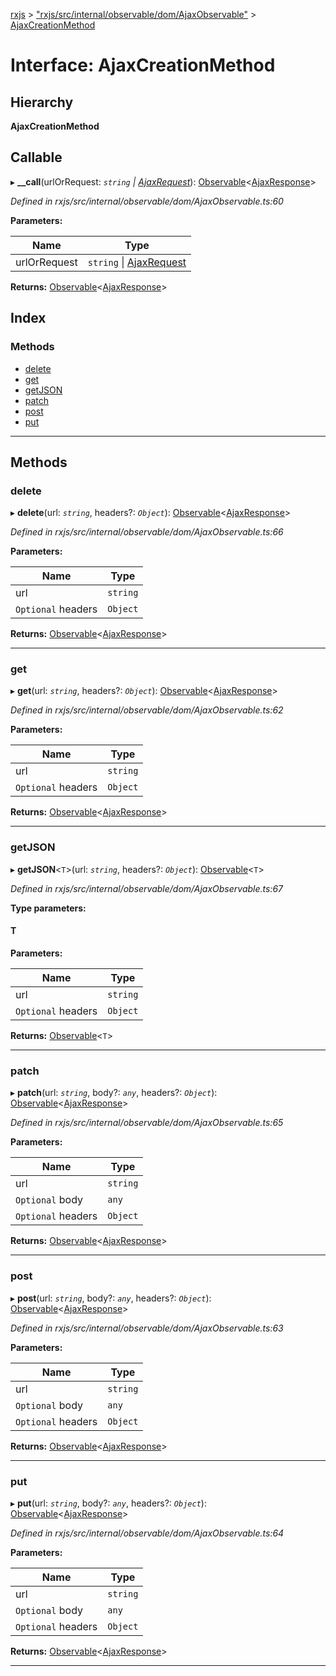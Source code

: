 [rxjs](../README.md) > ["rxjs/src/internal/observable/dom/AjaxObservable"](../modules/_rxjs_src_internal_observable_dom_ajaxobservable_.md) > [AjaxCreationMethod](../interfaces/_rxjs_src_internal_observable_dom_ajaxobservable_.ajaxcreationmethod.md)

# Interface: AjaxCreationMethod

## Hierarchy

**AjaxCreationMethod**

## Callable
▸ **__call**(urlOrRequest: *`string` \| [AjaxRequest](_rxjs_src_internal_observable_dom_ajaxobservable_.ajaxrequest.md)*): [Observable](../classes/_rxjs_src_internal_observable_.observable.md)<[AjaxResponse](../classes/_rxjs_src_internal_observable_dom_ajaxobservable_.ajaxresponse.md)>

*Defined in rxjs/src/internal/observable/dom/AjaxObservable.ts:60*

**Parameters:**

| Name | Type |
| ------ | ------ |
| urlOrRequest | `string` \| [AjaxRequest](_rxjs_src_internal_observable_dom_ajaxobservable_.ajaxrequest.md) |

**Returns:** [Observable](../classes/_rxjs_src_internal_observable_.observable.md)<[AjaxResponse](../classes/_rxjs_src_internal_observable_dom_ajaxobservable_.ajaxresponse.md)>

## Index

### Methods

* [delete](_rxjs_src_internal_observable_dom_ajaxobservable_.ajaxcreationmethod.md#delete)
* [get](_rxjs_src_internal_observable_dom_ajaxobservable_.ajaxcreationmethod.md#get)
* [getJSON](_rxjs_src_internal_observable_dom_ajaxobservable_.ajaxcreationmethod.md#getjson)
* [patch](_rxjs_src_internal_observable_dom_ajaxobservable_.ajaxcreationmethod.md#patch)
* [post](_rxjs_src_internal_observable_dom_ajaxobservable_.ajaxcreationmethod.md#post)
* [put](_rxjs_src_internal_observable_dom_ajaxobservable_.ajaxcreationmethod.md#put)

---

## Methods

<a id="delete"></a>

###  delete

▸ **delete**(url: *`string`*, headers?: *`Object`*): [Observable](../classes/_rxjs_src_internal_observable_.observable.md)<[AjaxResponse](../classes/_rxjs_src_internal_observable_dom_ajaxobservable_.ajaxresponse.md)>

*Defined in rxjs/src/internal/observable/dom/AjaxObservable.ts:66*

**Parameters:**

| Name | Type |
| ------ | ------ |
| url | `string` |
| `Optional` headers | `Object` |

**Returns:** [Observable](../classes/_rxjs_src_internal_observable_.observable.md)<[AjaxResponse](../classes/_rxjs_src_internal_observable_dom_ajaxobservable_.ajaxresponse.md)>

___
<a id="get"></a>

###  get

▸ **get**(url: *`string`*, headers?: *`Object`*): [Observable](../classes/_rxjs_src_internal_observable_.observable.md)<[AjaxResponse](../classes/_rxjs_src_internal_observable_dom_ajaxobservable_.ajaxresponse.md)>

*Defined in rxjs/src/internal/observable/dom/AjaxObservable.ts:62*

**Parameters:**

| Name | Type |
| ------ | ------ |
| url | `string` |
| `Optional` headers | `Object` |

**Returns:** [Observable](../classes/_rxjs_src_internal_observable_.observable.md)<[AjaxResponse](../classes/_rxjs_src_internal_observable_dom_ajaxobservable_.ajaxresponse.md)>

___
<a id="getjson"></a>

###  getJSON

▸ **getJSON**<`T`>(url: *`string`*, headers?: *`Object`*): [Observable](../classes/_rxjs_src_internal_observable_.observable.md)<`T`>

*Defined in rxjs/src/internal/observable/dom/AjaxObservable.ts:67*

**Type parameters:**

#### T 
**Parameters:**

| Name | Type |
| ------ | ------ |
| url | `string` |
| `Optional` headers | `Object` |

**Returns:** [Observable](../classes/_rxjs_src_internal_observable_.observable.md)<`T`>

___
<a id="patch"></a>

###  patch

▸ **patch**(url: *`string`*, body?: *`any`*, headers?: *`Object`*): [Observable](../classes/_rxjs_src_internal_observable_.observable.md)<[AjaxResponse](../classes/_rxjs_src_internal_observable_dom_ajaxobservable_.ajaxresponse.md)>

*Defined in rxjs/src/internal/observable/dom/AjaxObservable.ts:65*

**Parameters:**

| Name | Type |
| ------ | ------ |
| url | `string` |
| `Optional` body | `any` |
| `Optional` headers | `Object` |

**Returns:** [Observable](../classes/_rxjs_src_internal_observable_.observable.md)<[AjaxResponse](../classes/_rxjs_src_internal_observable_dom_ajaxobservable_.ajaxresponse.md)>

___
<a id="post"></a>

###  post

▸ **post**(url: *`string`*, body?: *`any`*, headers?: *`Object`*): [Observable](../classes/_rxjs_src_internal_observable_.observable.md)<[AjaxResponse](../classes/_rxjs_src_internal_observable_dom_ajaxobservable_.ajaxresponse.md)>

*Defined in rxjs/src/internal/observable/dom/AjaxObservable.ts:63*

**Parameters:**

| Name | Type |
| ------ | ------ |
| url | `string` |
| `Optional` body | `any` |
| `Optional` headers | `Object` |

**Returns:** [Observable](../classes/_rxjs_src_internal_observable_.observable.md)<[AjaxResponse](../classes/_rxjs_src_internal_observable_dom_ajaxobservable_.ajaxresponse.md)>

___
<a id="put"></a>

###  put

▸ **put**(url: *`string`*, body?: *`any`*, headers?: *`Object`*): [Observable](../classes/_rxjs_src_internal_observable_.observable.md)<[AjaxResponse](../classes/_rxjs_src_internal_observable_dom_ajaxobservable_.ajaxresponse.md)>

*Defined in rxjs/src/internal/observable/dom/AjaxObservable.ts:64*

**Parameters:**

| Name | Type |
| ------ | ------ |
| url | `string` |
| `Optional` body | `any` |
| `Optional` headers | `Object` |

**Returns:** [Observable](../classes/_rxjs_src_internal_observable_.observable.md)<[AjaxResponse](../classes/_rxjs_src_internal_observable_dom_ajaxobservable_.ajaxresponse.md)>

___

